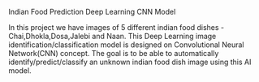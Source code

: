 Indian Food Prediction Deep Learning CNN Model

In this project we have images of 5 different indian food dishes - Chai,Dhokla,Dosa,Jalebi and Naan. This Deep Learning image identification/classification model is designed on Convolutional Neural Network(CNN) concept. The goal is to be able to automatically identify/predict/classify an unknown indian food dish image using this AI model.

